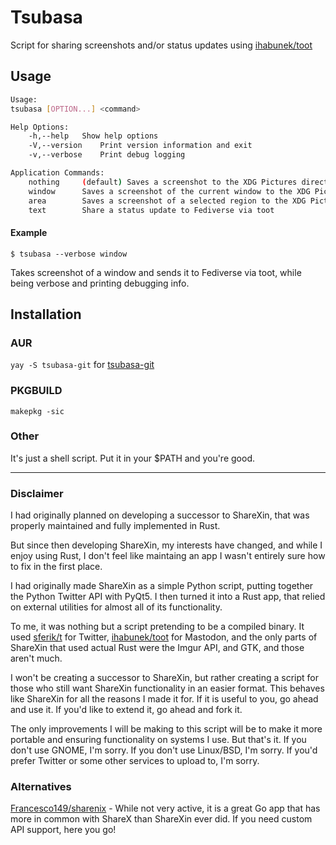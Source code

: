# Tsubasa

Script for sharing screenshots and/or status updates using [ihabunek/toot](https://github.com/ihabunek/toot)

## Usage
```bash
Usage:
tsubasa [OPTION...] <command>

Help Options:
	-h,--help	Show help options
	-V,--version	Print version information and exit
	-v,--verbose	Print debug logging

Application Commands:
	nothing		(default) Saves a screenshot to the XDG Pictures directory and shares to Fediverse via toot
	window		Saves a screenshot of the current window to the XDG Pictures directory and shares to Fediverse via toot
	area		Saves a screenshot of a selected region to the XDG Pictures directory and shares to Fediverse via toot
	text		Share a status update to Fediverse via toot
```

#### Example
`$ tsubasa --verbose window`

Takes screenshot of a window and sends it to Fediverse via toot, while being verbose and printing debugging info.

## Installation
### AUR
`yay -S tsubasa-git` for [tsubasa-git](https://aur.archlinux.org/packages/tsubasa-git/)
### PKGBUILD
`makepkg -sic`
### Other
It's just a shell script. Put it in your $PATH and you're good.

---

### Disclaimer
I had originally planned on developing a successor to ShareXin, that was properly maintained and fully implemented in Rust.

But since then developing ShareXin, my interests have changed, and while I enjoy using Rust, I don't feel like maintaing an app I wasn't entirely sure how to fix in the first place.

I had originally made ShareXin as a simple Python script, putting together the Python Twitter API with PyQt5. I then turned it into a Rust app, that relied on external utilities for almost all of its functionality.

To me, it was nothing but a script pretending to be a compiled binary. It used [sferik/t](https://github.com/sferik/t) for Twitter, [ihabunek/toot](https://github.com/ihabunek/toot) for Mastodon, and the only parts of ShareXin that used actual Rust were the Imgur API, and GTK, and those aren't much.

I won't be creating a successor to ShareXin, but rather creating a script for those who still want ShareXin functionality in an easier format. This behaves like ShareXin for all the reasons I made it for. If it is useful to you, go ahead and use it. If you'd like to extend it, go ahead and fork it.

The only improvements I will be making to this script will be to make it more portable and ensuring functionality on systems I use. But that's it. If you don't use GNOME, I'm sorry. If you don't use Linux/BSD, I'm sorry. If you'd prefer Twitter or some other services to upload to, I'm sorry.

### Alternatives
[Francesco149/sharenix](https://github.com/Francesco149/sharenix) - While not very active, it is a great Go app that has more in common with ShareX than ShareXin ever did. If you need custom API support, here you go!
